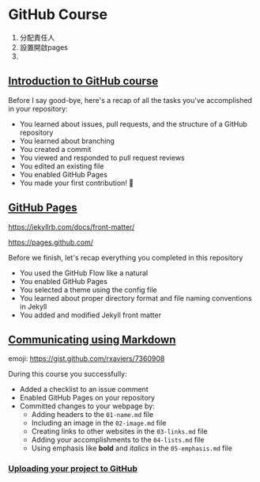 # GitHub Course

1. 分配責任人
2. 設置開啟pages
3. 

## [Introduction to GitHub course](https://lab.github.com/courses/introduction-to-github)

Before I say good-bye, here's a recap of all the tasks you've accomplished in your repository:

* You learned about issues, pull requests, and the structure of a GitHub repository
* You learned about branching
* You created a commit
* You viewed and responded to pull request reviews
* You edited an existing file
* You enabled GitHub Pages
* You made your first contribution! 🎉



## [GitHub Pages](https://lab.github.com/githubtraining/github-pages)

https://jekyllrb.com/docs/front-matter/

https://pages.github.com/



Before we finish, let's recap everything you completed in this repository

* You used the GitHub Flow like a natural
* You enabled GitHub Pages
* You selected a theme using the config file
* You learned about proper directory format and file naming conventions in Jekyll
* You added and modified Jekyll front matter



## [Communicating using Markdown](https://lab.github.com/githubtraining/communicating-using-markdown)



emoji: https://gist.github.com/rxaviers/7360908



During this course you successfully:

* Added a checklist to an issue comment
* Enabled GitHub Pages on your repository
* Committed changes to your webpage by:
    * Adding headers to the `01-name.md` file
    * Including an image in the `02-image.md` file
    * Creating links to other websites in the `03-links.md` file
    * Adding your accomplishments to the `04-lists.md` file
    * Using emphasis like **bold** and *italics* in the `05-emphasis.md` file



### [Uploading your project to GitHub](https://lab.github.com/githubtraining/uploading-your-project-to-github)

